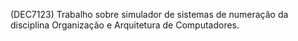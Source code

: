 (DEC7123) Trabalho sobre simulador de sistemas de numeração da disciplina Organização e Arquitetura de Computadores.
